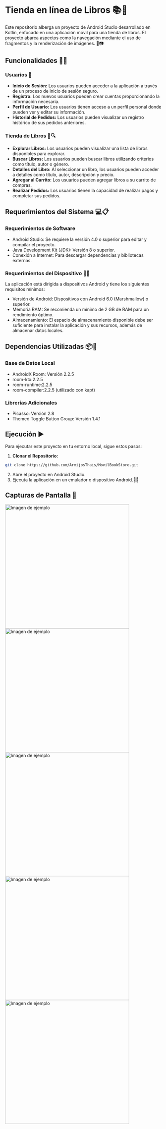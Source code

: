 # Tienda en línea de Libros 📚📱

Este repositorio alberga un proyecto de Android Studio desarrollado en Kotlin, enfocado en una aplicación móvil para una tienda de libros. El proyecto abarca aspectos como la navegación mediante el uso de fragmentos y la renderización de imágenes. 🚀📷

## Funcionalidades 🛒👤

### Usuarios 👥

- **Inicio de Sesión:** Los usuarios pueden acceder a la aplicación a través de un proceso de inicio de sesión seguro.
- **Registro:** Los nuevos usuarios pueden crear cuentas proporcionando la información necesaria.
- **Perfil de Usuario:** Los usuarios tienen acceso a un perfil personal donde pueden ver y editar su información.
- **Historial de Pedidos:** Los usuarios pueden visualizar un registro histórico de sus pedidos anteriores.

### Tienda de Libros 📖🔍

- **Explorar Libros:** Los usuarios pueden visualizar una lista de libros disponibles para explorar.
- **Buscar Libros:** Los usuarios pueden buscar libros utilizando criterios como título, autor o género.
- **Detalles del Libro:** Al seleccionar un libro, los usuarios pueden acceder a detalles como título, autor, descripción y precio.
- **Agregar al Carrito:** Los usuarios pueden agregar libros a su carrito de compras.
- **Realizar Pedidos:** Los usuarios tienen la capacidad de realizar pagos y completar sus pedidos.

## Requerimientos del Sistema 💻📋
### Requerimientos de Software

- Android Studio: Se requiere la versión 4.0 o superior para editar y compilar el proyecto.
- Java Development Kit (JDK): Versión 8 o superior.
- Conexión a Internet: Para descargar dependencias y bibliotecas externas.

### Requerimientos del Dispositivo 📱💾
La aplicación está dirigida a dispositivos Android y tiene los siguientes requisitos mínimos:

- Versión de Android: Dispositivos con Android 6.0 (Marshmallow) o superior.
- Memoria RAM: Se recomienda un mínimo de 2 GB de RAM para un rendimiento óptimo.
- Almacenamiento: El espacio de almacenamiento disponible debe ser suficiente para instalar la aplicación y sus recursos, además de almacenar datos locales.

## Dependencias Utilizadas 📦🔧

### Base de Datos Local
- AndroidX Room: Versión 2.2.5
- room-ktx:2.2.5
- room-runtime:2.2.5
- room-compiler:2.2.5 (utilizado con kapt)
### Librerías Adicionales
- Picasso: Versión 2.8
- Themed Toggle Button Group: Versión 1.4.1

## Ejecución ▶️

Para ejecutar este proyecto en tu entorno local, sigue estos pasos:
1. **Clonar el Repositorio:**
```bash
git clone https://github.com/ArmijosThais/MovilBookStore.git
```
2. Abre el proyecto en Android Studio.
3. Ejecuta la aplicación en un emulador o dispositivo Android.🚀📲

## Capturas de Pantalla 📸

   <img src="https://github.com/ArmijosThais/MovilBookStore/assets/118792851/355104af-3019-4a16-9859-b68e9856af96" alt="Imagen de ejemplo" height="400">
   <img src="https://github.com/ArmijosThais/MovilBookStore/assets/118792851/ff0e9034-5723-49fc-a532-f724cfa87cd1" alt="Imagen de ejemplo" height="400">
   <img src="https://github.com/ArmijosThais/MovilBookStore/assets/118792851/1e025d4c-a9c1-42ec-af4b-ff9e6ca20d6f" alt="Imagen de ejemplo" height="400"><br/>
   <img src="https://github.com/ArmijosThais/MovilBookStore/assets/118792851/f3863c85-e7f5-497b-9d88-8004f098a368" alt="Imagen de ejemplo" height="400">
   <img src="https://github.com/ArmijosThais/MovilBookStore/assets/118792851/e964839a-b210-47a5-9883-d211e18ef183" alt="Imagen de ejemplo" height="400">
   

